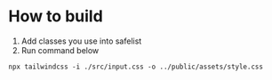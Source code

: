 # How to build

1. Add classes you use into safelist
2. Run command below

```shell
npx tailwindcss -i ./src/input.css -o ../public/assets/style.css
```
